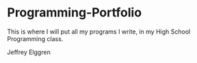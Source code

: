 # Programming-Portfolio
This is where I will put all my programs I write, in my High School Programming class.

Jeffrey Elggren